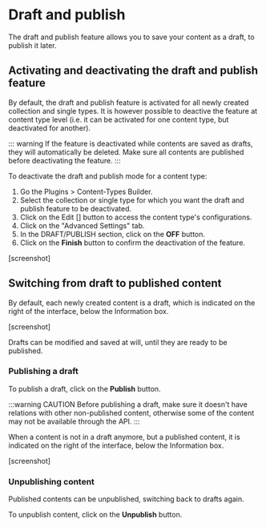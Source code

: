 # Draft and publish

The draft and publish feature allows you to save your content as a draft, to publish it later.

## Activating and deactivating the draft and publish feature

By default, the draft and publish feature is activated for all newly created collection and single types. It is however possible to deactive the feature at content type level (i.e. it can be activated for one content type, but deactivated for another).

::: warning
If the feature is deactivated while contents are saved as drafts, they will automatically be deleted. Make sure all contents are published before deactivating the feature.
:::

To deactivate the draft and publish mode for a content type:

1. Go the Plugins > Content-Types Builder.
2. Select the collection or single type for which you want the draft and publish feature to be deactivated.
3. Click on the Edit [] button to access the content type's configurations.
4. Click on the "Advanced Settings" tab.
5. In the DRAFT/PUBLISH section, click on the **OFF** button.
6. Click on the **Finish** button to confirm the deactivation of the feature.

[screenshot]

## Switching from draft to published content

By default, each newly created content is a draft, which is indicated on the right of the interface, below the Information box.

[screenshot]

Drafts can be modified and saved at will, until they are ready to be published.

### Publishing a draft

To publish a draft, click on the **Publish** button.

:::warning CAUTION
Before publishing a draft, make sure it doesn't have relations with other non-published content, otherwise some of the content may not be available through the API.
:::

When a content is not in a draft anymore, but a published content, it is indicated on the right of the interface, below the Information box.

[screenshot]

### Unpublishing content

Published contents can be unpublished, switching back to drafts again.

To unpublish content, click on the **Unpublish** button.